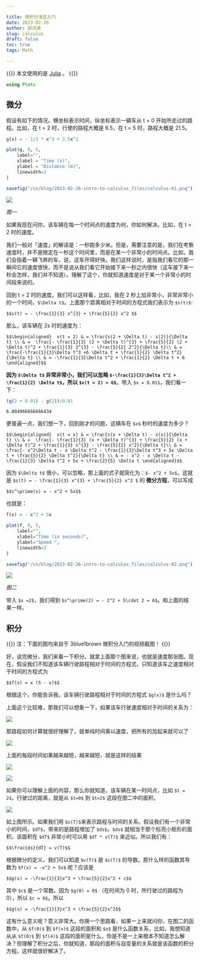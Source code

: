 ```yaml
---

title: 微积分浅显入门
date: 2023-02-26
author: 郝鸿涛
slug: calculus
draft: false
toc: true
tags: Math

---
```


{{<block class = "note">}}
本文使用的是 [Julia](https://julialang.org/) 。
{{<end>}}


```julia
using Plots
```

## 微分

假设有如下的情况。横坐标表示时间，纵坐标表示一辆车从 t = 0 开始所走过的路程。比如，在 t = 2 时，行使的路程大概是 6.5，在 t = 5 时，路程大概是 21.5。


```julia
g(x) = - 1/3 * x^3 + 2.5x^2 

plot(g, 0, 5,
    label="",
    xlabel = "Time (s)",
    ylabel = "Distance (m)",
    linewidth=3
)

savefig("/cn/blog/2023-02-26-intro-to-calculus_files/calculus-01.png")
```

![](/cn/blog/2023-02-26-intro-to-calculus_files/calculus-01.png)

*图一*

如果我现在问你，该车辆在每一个时间点的速度为何，你如何解决。比如，在 t = 2 时的速度。

我们一般对「速度」的解读是：一秒跑多少米。但是，需要注意的是，我们在考察速度时，并不是限定在一秒这个时间里，而是在某一个非常小的时间点。比如，我们会指着一辆飞奔的车，说，这车开得好快。我们这样说时，是指我们看它的那一瞬间它的速度很快，而不是说从我们看它开始接下来一秒之内很快（这车接下来一秒会怎样，我们并不知道）。理解了这个，你就知道速度是对于某一个非常小的时间段来说的。

回到 t = 2 时的速度。我们可以这样看，比如，我在 2 秒上加非常小，非常非常小的一个时间，`$\Delta t$`。上面那个距离相对于时间的方程式我们表示为 `$s(t)$`:

`$$s(t) = - \frac{1}{3} x^{3} + \frac{5}{2} x^2 $$`

那么，该车辆在 2s 时的速度为：

`$$\begin{aligned} 
    v(t = 2) &
    = \frac{s(2 + \Delta t) - s(2)}{\Delta t} \\ &
    =  \frac{- \frac{1}{3} (2 + \Delta t)^{3} + \frac{5}{2} (2 + \Delta t)^2 + \frac{1}{3} 2^{3} - \frac{5}{2} 2^2}{\Delta t}\\ &
    = \frac{-\frac{1}{3}\Delta t^3 +6 \Delta t + \frac{1}{2} \Delta t^2}{\Delta t} \\ &
    = -\frac{1}{3}\Delta t^2 + \frac{1}{2} \Delta t + 6
\end{aligned}$$`

**因为 `$\Delta t$` 非常非常小，我们可以忽略 `$-\frac{1}{3}\Delta t^2 + \frac{1}{2} \Delta t$`，所以 `$v(t = 2) = 6$`**。带入 `$x = 0.01$`，我们看一下：


```julia
(g(2 + 0.01) - g(2))/0.01
```




    6.004966666666434



更普遍一点，我们想一下，回到刚才的问题，这辆车在 `$x$` 秒时的速度为多少？

`$$\begin{aligned} 
    v(t = x) &
    = \frac{s(x + \Delta t) - s(x)}{\Delta t} \\ &
    =  \frac{- \frac{1}{3} (x + \Delta t)^{3} + \frac{5}{2} (x + \Delta t)^2 + \frac{1}{3} x^{3} - \frac{5}{2} x^2}{\Delta t}\\ &
    = \frac{- x^2\Delta t - x \Delta t^2 - \frac{1}{3}\Delta t^3 + 5x \Delta t + \frac{5}{2} \Delta t^2}{\Delta t} \\ &
    = - x^2 - x \Delta t - \frac{1}{3} \Delta t^2 + 5x + \frac{2}{5} \Delta t
\end{aligned}$$`

因为 `$\Delta t$` 很小，可以忽略，那上面的式子就简化为：`$- x^2 + 5x$`。这就是 `$s(t) = - \frac{1}{3} x^{3} + \frac{5}{2} x^2 $` 的 **微分方程**，可以写成

`$$s^\prime(x) = - x^2 + 5x$$`

也就是：


```julia
f(x) = - x^2 + 5x

plot(f, 0, 5,
    label="",
    xlabel="Time (in seconds)",
    ylabel="Speed ",
    linewidth=3
)

savefig("/cn/blog/2023-02-26-intro-to-calculus_files/calculus-02.png")
```

![](/cn/blog/2023-02-26-intro-to-calculus_files/calculus-02.png)

*图二*

带入 `$x =2$`，我们得到 `$s^\prime(2) = - 2^2 + 5\cdot 2 = 6$`。和上面的结果一样。

## 积分

{{<block class = "note">}}
注：下面的图均来自于 3blue1brown 微积分入门的视频截图！
{{<end>}}

好，说完微分，我们来看一下积分。就拿上面那个图来说，也就是速度那张图。现在，假设我们不知道该车辆行驶路程相对于时间的方程式，只知道该车之速度相对于时间的方程式为

`$$f(x) = x (5 - x)$$`

根据这个，你能告诉我，该车辆行驶路程相对于时间的方程式 `$g(x)$` 是什么吗？

上面这个比较难，那我们可以想象一下，如果该车行驶速度相对于时间的关系为：

![](https://hongtaoh.com/media/enblog/calc-pics/Snip20220917_11.png)

那路程如何计算就很好理解了，就单纯时间乘以速度，把所有的加起来就可以了

![](https://hongtaoh.com/media/enblog/calc-pics/Snip20220917_12.png)

上面的每段时间如果越来越短，越来越短，就是这样的结果

![](https://hongtaoh.com/media/enblog/calc-pics/Snip20220917_13.png)

![](https://hongtaoh.com/media/enblog/calc-pics/Snip20220917_14.png)

如果你可以理解上面的内容，那么你就知道，该车辆在某一时间点，比如 `$t = 2$`，行驶过的距离，就是从 `$t=0$` 到 `$t=2$` 这段在图二中的面积。

![](https://hongtaoh.com/media/enblog/calc-pics/Snip20220917_15.png)

如上图所示。如果我们用 `$s(T)$`来表示路程与时间的关系。假设我们有一个非常小的时间，`$dT$`，带来的是路程增加了 `$ds$`。`$ds$` 就相当于那个标亮小矩形的面积。该面积在 `$dT$` 非常小时可以用 `$dT * v(T)$` 来近似。所以我们有：

`$$\frac{ds}{dT} = v(T)$$`

根据微分的定义，我们可以知道 `$v(T)$` 是 `$s(T)$` 的导数。那什么样的函数其导数为 `$f(x) = -x^2 + 5x$` 呢？应该是

`$$g(x) = -\frac{1}{3}x^3 + \frac{5}{2}x^2 + c$$`

其中 `$c$` 是一个常数。因为 `$g(0) = 0$` （在时间为 0 时，所行驶过的路程为 0），所以 `$c = 0$`。所以

`$$g(x) = -\frac{1}{3}x^3 + \frac{5}{2}x^2$$`

这有什么意义呢？意义非常大。你换一个思路看，如果一上来就问你，在图二的函数中，从 `$f(0)$` 到 `$f(x)$` 这段的面积和 `$x$` 是什么函数关系，比如，我想知道从从 `$f(0)$` 到 `$f(4)$` 这段的面积是什么，你是不是一上来根本不知道怎么解决？但理解了积分之后，你就知道，那段的面积与自变量的关系就是该函数的积分方程。这样就很好解决了。
